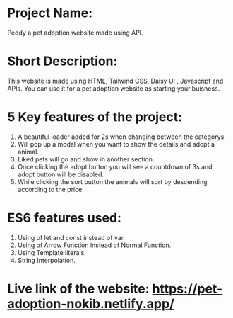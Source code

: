 
# Project Name:

Peddy a pet adoption website made using API.

# Short Description: 
This website is made using HTML, Tailwind CSS, Daisy UI , Javascript and APIs. You can use it for a pet adoption website as starting your buisness.

# 5 Key features of the project:
1. A beautiful loader added for 2s when changing between the categorys.
2. Will pop up a modal when you want to show the details and adopt a animal.
3. Liked pets will go and show in another section.
4. Once clicking the adopt button you will see a countdown of 3s and adopt button will be disabled.
5. While clicking the sort button the animals will sort by descending according to the price.


# ES6 features used:
1. Using of let and const instead of var.
2. Using of Arrow Function instead of Normal Function.
3. Using Template literals.
4. String Interpolation.

# Live link of the website: https://pet-adoption-nokib.netlify.app/




